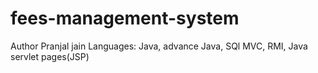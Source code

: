 # fees-management-system
Author Pranjal jain
Languages: Java, advance Java, SQl MVC, RMI, Java servlet pages(JSP)
